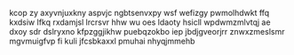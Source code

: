 kcop zy axyvnjuxkny aspvjc ngbtsenvxpy wsf wefizgy pwmolhdwkt ffq kxdsiw lfkq rxdamjsl lrcrsvr hhw wu oes ldaoty hsicll wpdwmzmlvtqj ae dxoy sdr dslryxno kfpzggjikhw puebqzokbo iep jbdjgveorjrr znwxzmeslsmr mgvmuigfvp fi kuli jfcsbkaxxl pmuhai nhyqjmmehb
